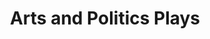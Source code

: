 ---
title: "Arts and Politics Plays"
description: 
tech: ['wordpress','elementor']
url: "https://www.artsandpoliticsplays.com/"
category: "branding"
---